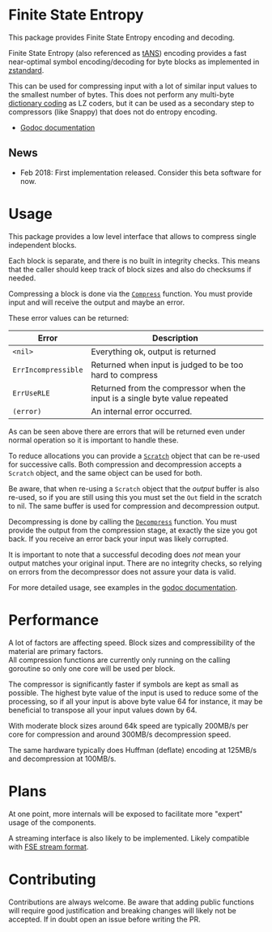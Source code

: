 # Finite State Entropy

This package provides Finite State Entropy encoding and decoding.

Finite State Entropy (also referenced as
[tANS](https://en.wikipedia.org/wiki/Asymmetric_numeral_systems#tANS)) encoding
provides a fast near-optimal symbol encoding/decoding for byte blocks as
implemented in [zstandard](https://github.com/facebook/zstd).

This can be used for compressing input with a lot of similar input values to the
smallest number of bytes. This does not perform any multi-byte
[dictionary coding](https://en.wikipedia.org/wiki/Dictionary_coder) as LZ
coders, but it can be used as a secondary step to compressors (like Snappy) that
does not do entropy encoding.

- [Godoc documentation](https://godoc.org/github.com/klauspost/compress/fse)

## News

- Feb 2018: First implementation released. Consider this beta software for now.

# Usage

This package provides a low level interface that allows to compress single
independent blocks.

Each block is separate, and there is no built in integrity checks. This means
that the caller should keep track of block sizes and also do checksums if
needed.

Compressing a block is done via the
[`Compress`](https://godoc.org/github.com/klauspost/compress/fse#Compress)
function. You must provide input and will receive the output and maybe an error.

These error values can be returned:

| Error               | Description                                                                 |
| ------------------- | --------------------------------------------------------------------------- |
| `<nil>`             | Everything ok, output is returned                                           |
| `ErrIncompressible` | Returned when input is judged to be too hard to compress                    |
| `ErrUseRLE`         | Returned from the compressor when the input is a single byte value repeated |
| `(error)`           | An internal error occurred.                                                 |

As can be seen above there are errors that will be returned even under normal
operation so it is important to handle these.

To reduce allocations you can provide a
[`Scratch`](https://godoc.org/github.com/klauspost/compress/fse#Scratch) object
that can be re-used for successive calls. Both compression and decompression
accepts a `Scratch` object, and the same object can be used for both.

Be aware, that when re-using a `Scratch` object that the *output* buffer is also
re-used, so if you are still using this you must set the `Out` field in the
scratch to nil. The same buffer is used for compression and decompression
output.

Decompressing is done by calling the
[`Decompress`](https://godoc.org/github.com/klauspost/compress/fse#Decompress)
function. You must provide the output from the compression stage, at exactly the
size you got back. If you receive an error back your input was likely corrupted.

It is important to note that a successful decoding does *not* mean your output
matches your original input. There are no integrity checks, so relying on errors
from the decompressor does not assure your data is valid.

For more detailed usage, see examples in the
[godoc documentation](https://godoc.org/github.com/klauspost/compress/fse#pkg-examples).

# Performance

A lot of factors are affecting speed. Block sizes and compressibility of the
material are primary factors.\
All compression functions are currently only running on the calling goroutine so
only one core will be used per block.

The compressor is significantly faster if symbols are kept as small as possible.
The highest byte value of the input is used to reduce some of the processing, so
if all your input is above byte value 64 for instance, it may be beneficial to
transpose all your input values down by 64.

With moderate block sizes around 64k speed are typically 200MB/s per core for
compression and around 300MB/s decompression speed.

The same hardware typically does Huffman (deflate) encoding at 125MB/s and
decompression at 100MB/s.

# Plans

At one point, more internals will be exposed to facilitate more "expert" usage
of the components.

A streaming interface is also likely to be implemented. Likely compatible with
[FSE stream format](https://github.com/Cyan4973/FiniteStateEntropy/blob/dev/programs/fileio.c#L261).

# Contributing

Contributions are always welcome. Be aware that adding public functions will
require good justification and breaking changes will likely not be accepted. If
in doubt open an issue before writing the PR.
